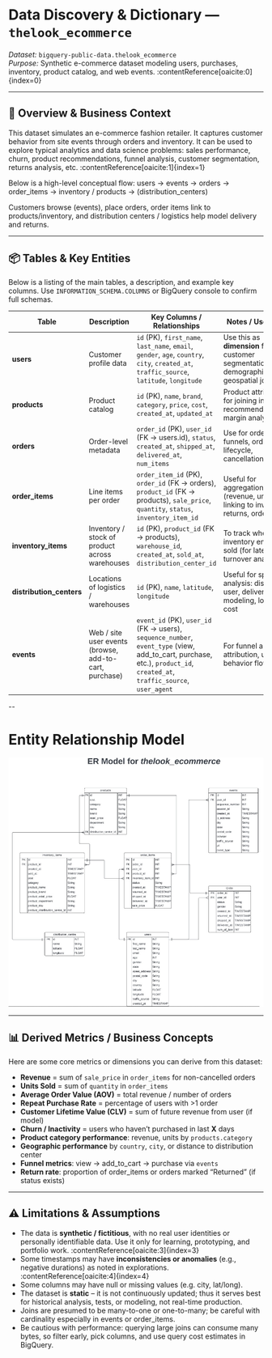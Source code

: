 # Data Discovery & Dictionary — `thelook_ecommerce`

*Dataset:* `bigquery-public-data.thelook_ecommerce`  
*Purpose:* Synthetic e-commerce dataset modeling users, purchases, inventory, product catalog, and web events. :contentReference[oaicite:0]{index=0}

---

## 🧭 Overview & Business Context

This dataset simulates an e-commerce fashion retailer. It captures customer behavior from site events through orders and inventory. It can be used to explore typical analytics and data science problems: sales performance, churn, product recommendations, funnel analysis, customer segmentation, returns analysis, etc. :contentReference[oaicite:1]{index=1}

Below is a high-level conceptual flow:
users → events → orders → order_items → inventory / products → (distribution_centers)


Customers browse (events), place orders, order items link to products/inventory, and distribution centers / logistics help model delivery and returns.  

---

## 📦 Tables & Key Entities

Below is a listing of the main tables, a description, and example key columns. Use `INFORMATION_SCHEMA.COLUMNS` or BigQuery console to confirm full schemas.

| Table | Description | Key Columns / Relationships | Notes / Use Cases |
|---|---|---|---|
| **users** | Customer profile data | `id` (PK), `first_name`, `last_name`, `email`, `gender`, `age`, `country`, `city`, `created_at`, `traffic_source`, `latitude`, `longitude` | Use this as **dimension** for customer segmentation, demographics, geospatial joins |
| **products** | Product catalog | `id` (PK), `name`, `brand`, `category`, `price`, `cost`, `created_at`, `updated_at` | Product attributes, for joining in sales, recommendation, margin analysis |
| **orders** | Order-level metadata | `order_id` (PK), `user_id` (FK → users.id), `status`, `created_at`, `shipped_at`, `delivered_at`, `num_items` | Use for order funnels, order lifecycle, cancellations/returns |
| **order_items** | Line items per order | `order_item_id` (PK), `order_id` (FK → orders), `product_id` (FK → products), `sale_price`, `quantity`, `status`, `inventory_item_id` | Useful for aggregations (revenue, units sold), linking to inventory, returns, order splits |
| **inventory_items** | Inventory / stock of product across warehouses | `id` (PK), `product_id` (FK → products), `warehouse_id`, `created_at`, `sold_at`, `distribution_center_id` | To track when inventory enters, is sold (for latency or turnover analysis) |
| **distribution_centers** | Locations of logistics / warehouses | `id` (PK), `name`, `latitude`, `longitude` | Useful for spatial analysis: distance to user, delivery modeling, logistics cost |
| **events** | Web / site user events (browse, add-to-cart, purchase) | `event_id` (PK), `user_id` (FK → users), `sequence_number`, `event_type` (view, add_to_cart, purchase, etc.), `product_id`, `created_at`, `traffic_source`, `user_agent` | For funnel analysis, attribution, user behavior flow |

-- 

# Entity Relationship Model

![TheLook Ecommerce ER Model](../../images/thelook_ecommerce_er_model.jpeg)

---

## 📊 Derived Metrics / Business Concepts

Here are some core metrics or dimensions you can derive from this dataset:

- **Revenue** = sum of `sale_price` in `order_items` for non-cancelled orders  
- **Units Sold** = sum of `quantity` in `order_items`  
- **Average Order Value (AOV)** = total revenue / number of orders  
- **Repeat Purchase Rate** = percentage of users with >1 order  
- **Customer Lifetime Value (CLV)** = sum of future revenue from user (if model)  
- **Churn / Inactivity** = users who haven’t purchased in last **X** days  
- **Product category performance**: revenue, units by `products.category`  
- **Geographic performance** by `country`, `city`, or distance to distribution center  
- **Funnel metrics**: view → add_to_cart → purchase via `events`  
- **Return rate**: proportion of order_items or orders marked “Returned” (if status exists)  

---

## ⚠️ Limitations & Assumptions

- The data is **synthetic / fictitious**, with no real user identities or personally identifiable data. Use it only for learning, prototyping, and portfolio work. :contentReference[oaicite:3]{index=3}  
- Some timestamps may have **inconsistencies or anomalies** (e.g., negative durations) as noted in explorations. :contentReference[oaicite:4]{index=4}  
- Some columns may have null or missing values (e.g. city, lat/long).  
- The dataset is **static** – it is not continuously updated; thus it serves best for historical analysis, tests, or modeling, not real-time production.  
- Joins are presumed to be many-to-one or one-to-many; be careful with cardinality especially in events or order_items.  
- Be cautious with performance: querying large joins can consume many bytes, so filter early, pick columns, and use query cost estimates in BigQuery.
